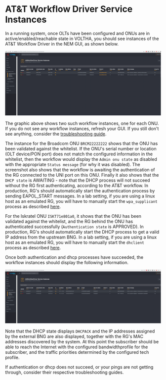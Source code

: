 # AT&T Workflow Driver Service Instances

In a running system, once OLTs have been configured and ONUs are in active/enabled/reachable state in VOLTHA, you should see instances of the AT&T Workflow Driver in the NEM GUI, as shown below.

![ATT Workflow Instances](./screenshots/att-si-0.png)

The graphic above shows two such workflow instances, one for each ONU. If you do not see any workflow instances, refresh your GUI. If you still don't see anything, consider the [troubleshooting guide](../troubleshoot/no-att-si.md).

The instance for the Broadcom ONU `BRCM22222222` shows that the ONU has been validated against the whitelist. If the ONU's serial number or location (OLT device/PON port) does not match the configured information in the whitelist, then the workflow would display the `Admin onu state` as disabled with the appropriate `Status message` (for why it was disabled). The screenshot also shows that the workflow is awaiting the authentication of the RG connected to the UNI port on this ONU. Finally it also shows that the `DHCP state` is AWAITING - note that the DHCP process will not succeed without the RG first authenticating, according to the AT&T workflow. In production, RG's should automatically start the authentication process by sending EAPOL_START messages. In a lab setting, if you are using a linux host as an emulated RG, you will have to manually start the `wpa_supplicant` process as described [here](../lab-setup.md).

For the Iskratel ONU `ISKT71e801a0`, it shows that the ONU has been validated against the whitelist, and the RG behind the ONU has authenticated successfully (`Authentication state` is APPROVED). In production, RG's should automatically start the DHCP process to get a valid IP address from the upstream BNG. In a lab setting, if you are using a linux host as an emulated RG, you will have to manually start the `dhclient` process as described [here](../lab-setup.md).

Once both authentication and dhcp processes have succeeded, the workflow instances should display the following information.

![ATT Workflow Instances](./screenshots/att-si-1.png)

Note that the DHCP state displays `DHCPACK` and the IP addresses assigned by the external BNG are also displayed, together with the RG's MAC addresses discovered by the system. At this point the subscriber should be able to reach the Internet with the configured bandwidthprofile for the subscriber, and the traffic priorities determined by the configured tech profile.

If authentication or dhcp does not succeed, or your pings are not getting through, consider their respective troubleshooting guides.
